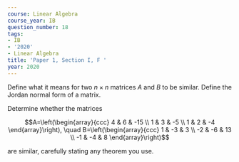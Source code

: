 ```yaml
---
course: Linear Algebra
course_year: IB
question_number: 18
tags:
- IB
- '2020'
- Linear Algebra
title: 'Paper 1, Section I, F '
year: 2020
---
```




Define what it means for two $n \times n$ matrices $A$ and $B$ to be similar. Define the Jordan normal form of a matrix.

Determine whether the matrices

$$A=\left(\begin{array}{ccc}
4 & 6 & -15 \\
1 & 3 & -5 \\
1 & 2 & -4
\end{array}\right), \quad B=\left(\begin{array}{ccc}
1 & -3 & 3 \\
-2 & -6 & 13 \\
-1 & -4 & 8
\end{array}\right)$$

are similar, carefully stating any theorem you use.